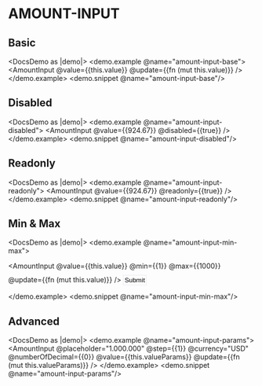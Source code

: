 <h1>AMOUNT-INPUT</h1>

<h2>Basic</h2>

<DocsDemo as |demo|>
  <demo.example @name="amount-input-base">
    <AmountInput
      @value={{this.value}}
      @update={{fn (mut this.value)}}
    />
  </demo.example>
  <demo.snippet @name="amount-input-base"/>
</DocsDemo>

<h2>Disabled</h2>

<DocsDemo as |demo|>
  <demo.example @name="amount-input-disabled">
    <AmountInput
      @value={{924.67}}
      @disabled={{true}}
    />
  </demo.example>
  <demo.snippet @name="amount-input-disabled"/>
</DocsDemo>

<h2>Readonly</h2>

<DocsDemo as |demo|>
  <demo.example @name="amount-input-readonly">
    <AmountInput
      @value={{924.67}}
      @readonly={{true}}
    />
  </demo.example>
  <demo.snippet @name="amount-input-readonly"/>
</DocsDemo>

<h2>Min & Max</h2>

<DocsDemo as |demo|>
  <demo.example @name="amount-input-min-max">
    <form>
        <AmountInput
          @value={{this.value}}
          @min={{1}}
          @max={{1000}}
          @update={{fn (mut this.value)}}
        />
        <button style="background:white; border:1px solid rgb(233,234,240); margin-top:10px; padding:2px">Submit
        </button>
    </form>
  </demo.example>
  <demo.snippet @name="amount-input-min-max"/>
</DocsDemo>

<h2>Advanced</h2>

<DocsDemo as |demo|>
  <demo.example @name="amount-input-params">
    <AmountInput
      @placeholder="1.000.000"
      @step={{1}}
      @currency="USD"
      @numberOfDecimal={{0}}
      @value={{this.valueParams}}
      @update={{fn (mut this.valueParams)}}
    />
  </demo.example>
  <demo.snippet @name="amount-input-params"/>
</DocsDemo>
